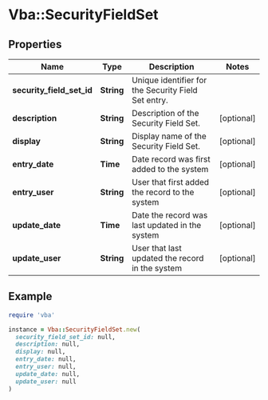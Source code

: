 # Vba::SecurityFieldSet

## Properties

| Name | Type | Description | Notes |
| ---- | ---- | ----------- | ----- |
| **security_field_set_id** | **String** | Unique identifier for the Security Field Set entry. |  |
| **description** | **String** | Description of the Security Field Set. | [optional] |
| **display** | **String** | Display name of the Security Field Set. | [optional] |
| **entry_date** | **Time** | Date record was first added to the system | [optional] |
| **entry_user** | **String** | User that first added the record to the system | [optional] |
| **update_date** | **Time** | Date the record was last updated in the system | [optional] |
| **update_user** | **String** | User that last updated the record in the system | [optional] |

## Example

```ruby
require 'vba'

instance = Vba::SecurityFieldSet.new(
  security_field_set_id: null,
  description: null,
  display: null,
  entry_date: null,
  entry_user: null,
  update_date: null,
  update_user: null
)
```

